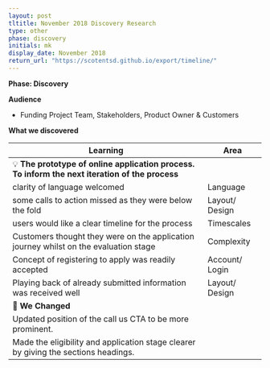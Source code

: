 ```yaml
---
layout: post
tltitle: November 2018 Discovery Research
type: other
phase: discovery
initials: mk
display_date: November 2018
return_url: "https://scotentsd.github.io/export/timeline/"
---
```


**Phase: Discovery**

**Audience**
- Funding Project Team, Stakeholders, Product Owner & Customers

**What we discovered**

Learning | Area
--- | ---
💡  **The prototype of online application process. To inform the next iteration of the process** |  	
 clarity of language welcomed 	 |  Language
 some calls to action missed as they were below the fold 	 |  Layout/ Design
 users would like a clear timeline for the process	 |  Timescales
 Customers thought they were on the application journey whilst on the evaluation stage 	 |  Complexity
 Concept of registering to apply was readily accepted 	 |  Account/ Login
 Playing back of already submitted information was received well 	 |  Layout/ Design
🧰 **We Changed** |  
Updated position of the call us CTA to be more prominent.  |  
Made the eligibility and application stage clearer by giving the sections headings.  |  
<!--more-->



	




	
